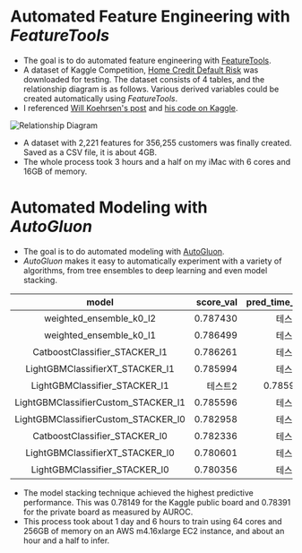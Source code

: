 # Automated Feature Engineering with *FeatureTools*
* The goal is to do automated feature engineering with [FeatureTools](https://www.featuretools.com).
* A dataset of Kaggle Competition, [Home Credit Default Risk](https://www.kaggle.com/c/home-credit-default-risk/overview/description) was downloaded for testing. The dataset consists of 4 tables, and the relationship diagram is as follows. Various derived variables could be created automatically using *FeatureTools*.
* I referenced [Will Koehrsen's post](https://towardsdatascience.com/automated-feature-engineering-in-python-99baf11cc219 ) and [his code on Kaggle](https://www.kaggle.com/willkoehrsen/feature-engineering-using-feature-tools).
  
![Relationship Diagram](https://aldente0630.github.io/assets/home_credit.png)  

* A dataset with 2,221 features for 356,255 customers was finally created. Saved as a CSV file, it is about 4GB.
* The whole process took 3 hours and a half on my iMac with 6 cores and 16GB of memory.

# Automated Modeling with *AutoGluon*
* The goal is to do automated modeling with [AutoGluon](https://auto.gluon.ai/stable/index.html#). 
* *AutoGluon* makes it easy to automatically experiment with a variety of algorithms, from tree ensembles to deep learning and even model stacking.
  
|model|score_val|pred_time_val|fit_time|
|:------:|------:|------:|------:|
|weighted_ensemble_k0_l2|0.787430|테스트3|테스트3|
|weighted_ensemble_k0_l1|0.786499|테스트3|테스트3|
|CatboostClassifier_STACKER_l1|0.786261|테스트3|테스트3|
|LightGBMClassifierXT_STACKER_l1|0.785994|테스트3|테스트3|
|LightGBMClassifier_STACKER_l1|테스트2|0.785990|테스트3|
|LightGBMClassifierCustom_STACKER_l1|0.785596|테스트3|테스트3|
|LightGBMClassifierCustom_STACKER_l0|0.782958|테스트3|테스트3|
|CatboostClassifier_STACKER_l0|0.782336|테스트3|테스트3|
|LightGBMClassifierXT_STACKER_l0|0.780601|테스트3|테스트3|
|LightGBMClassifier_STACKER_l0|0.780356|테스트3|테스트3|
  
* The model stacking technique achieved the highest predictive performance. This was 0.78149 for the Kaggle public board and 0.78391 for the private board as measured by AUROC.
* This process took about 1 day and 6 hours to train using 64 cores and 256GB of memory on an AWS m4.16xlarge EC2 instance, and about an hour and a half to infer.
